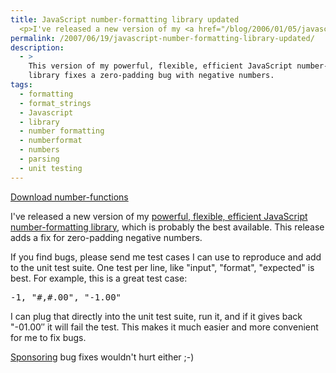 ```yaml
---
title: JavaScript number-formatting library updated
  <p>I've released a new version of my <a href="/blog/2006/01/05/javascript-number-formatting/">powerful, flexible, efficient JavaScript number-formatting library</a>, which is probably the best available. This release adds a fix for zero-padding negative numbers.</p>
permalink: /2007/06/19/javascript-number-formatting-library-updated/
description:
  - >
    This version of my powerful, flexible, efficient JavaScript number-formatting
    library fixes a zero-padding bug with negative numbers.
tags:
  - formatting
  - format_strings
  - Javascript
  - library
  - number formatting
  - numberformat
  - numbers
  - parsing
  - unit testing
---
```

<p class="download">
  <a href="/articles/number-functions.zip">Download number-functions</a>
</p>

I've released a new version of my [powerful, flexible, efficient JavaScript number-formatting library][1], which is probably the best available. This release adds a fix for zero-padding negative numbers.

If you find bugs, please send me test cases I can use to reproduce and add to the unit test suite. One test per line, like "input", "format", "expected" is best. For example, this is a great test case:

<pre>-1, "#,#.00", "-1.00"</pre>

I can plug that directly into the unit test suite, run it, and if it gives back "-01.00&#8243; it will fail the test. This makes it much easier and more convenient for me to fix bugs.

[Sponsoring][2] bug fixes wouldn't hurt either ;-)

 [1]: /blog/2006/01/05/javascript-number-formatting/
 [2]: /blog/donate/
